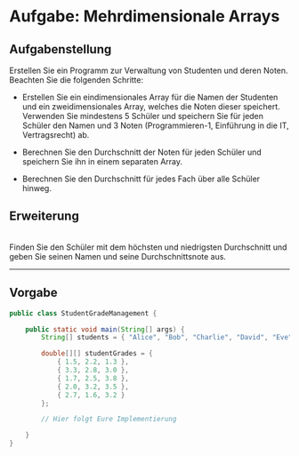 # Aufgabe: Mehrdimensionale Arrays

## Aufgabenstellung
Erstellen Sie ein Programm zur Verwaltung von Studenten und deren Noten. Beachten Sie die folgenden Schritte:

- Erstellen Sie ein eindimensionales Array für die Namen der Studenten und ein zweidimensionales Array, welches die Noten dieser speichert. Verwenden Sie mindestens 5 Schüler und speichern Sie für jeden Schüler den Namen und 3 Noten (Programmieren-1, Einführung in die IT, Vertragsrecht) ab.

- Berechnen Sie den Durchschnitt der Noten für jeden Schüler und speichern Sie ihn in einem separaten Array.

- Berechnen Sie den Durchschnitt für jedes Fach über alle Schüler hinweg.

## Erweiterung
<br/>
Finden Sie den Schüler mit dem höchsten und niedrigsten Durchschnitt und geben Sie seinen Namen und seine Durchschnittsnote aus.

---

## Vorgabe

```java
public class StudentGradeManagement {

    public static void main(String[] args) {
        String[] students = { "Alice", "Bob", "Charlie", "David", "Eve" };

        double[][] studentGrades = { 
            { 1.5, 2.2, 1.3 },
            { 3.3, 2.8, 3.0 }, 
            { 1.7, 2.5, 3.8 }, 
            { 2.0, 3.2, 3.5 }, 
            { 2.7, 1.6, 3.2 } 
        };

        // Hier folgt Eure Implementierung

    }
}
```

